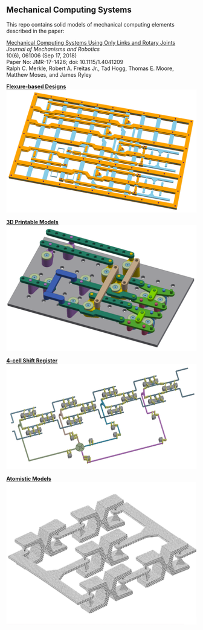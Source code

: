 ## Mechanical Computing Systems

This repo contains solid models of mechanical computing elements described in the paper:

[Mechanical Computing Systems Using Only Links and Rotary Joints](http://mechanismsrobotics.asmedigitalcollection.asme.org/article.aspx?articleid=2697887) <br>
*Journal of Mechanisms and Robotics* <br>
10(6), 061006 (Sep 17, 2018) <br>
Paper No: JMR-17-1426; doi: 10.1115/1.4041209 <br>
Ralph C. Merkle, Robert A. Freitas Jr., Tad Hogg, Thomas E. Moore, Matthew Moses, and James Ryley <br>



[**Flexure-based Designs**](/flexures)
![alt text](flexures/SB_flexure_All_Layers_Plus_Rivets.png)


[**3D Printable Models**](/CAD_models)
![alt text](CAD_models/link-logic-test-assembly.PNG)


[**4-cell Shift Register**](/shift_register)
![alt text](shift_register/4phase_4cell_shift_register.PNG)


[**Atomistic Models**](/atomistic_models)
![alt text](atomistic_models/atomistic_lock.jpg)
